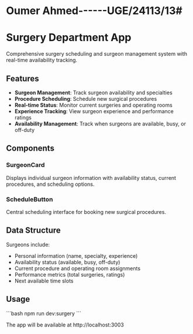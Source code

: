 # Oumer Ahmed------UGE/24113/13#

# Surgery Department App

Comprehensive surgery scheduling and surgeon management system with real-time availability tracking.

## Features

- **Surgeon Management**: Track surgeon availability and specialties
- **Procedure Scheduling**: Schedule new surgical procedures
- **Real-time Status**: Monitor current surgeries and operating rooms
- **Experience Tracking**: View surgeon experience and performance ratings
- **Availability Management**: Track when surgeons are available, busy, or off-duty

## Components

### SurgeonCard
Displays individual surgeon information with availability status, current procedures, and scheduling options.

### ScheduleButton
Central scheduling interface for booking new surgical procedures.

## Data Structure

Surgeons include:
- Personal information (name, specialty, experience)
- Availability status (available, busy, off-duty)
- Current procedure and operating room assignments
- Performance metrics (total surgeries, ratings)
- Next available time slots

## Usage

\`\`\`bash
npm run dev:surgery
\`\`\`

The app will be available at http://localhost:3003
